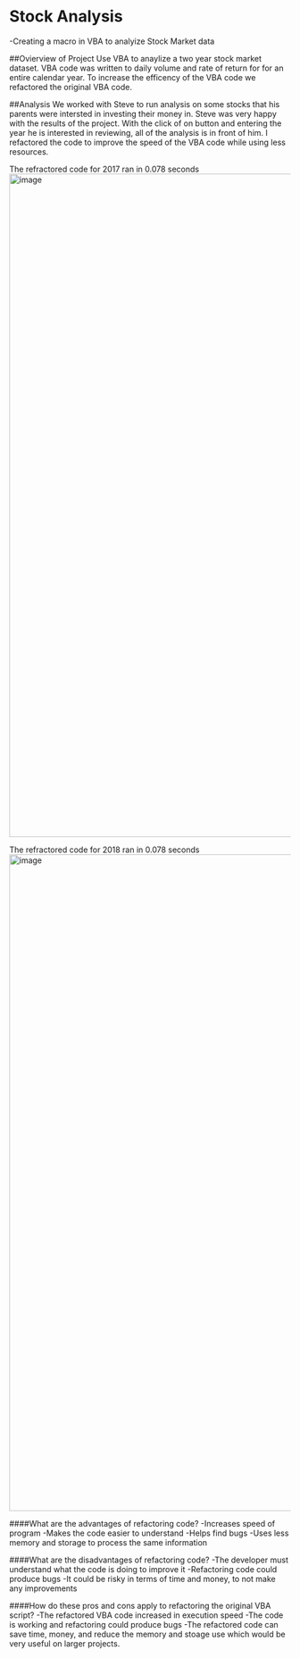 # Stock Analysis
-Creating a macro in VBA to analyize Stock Market data

##Ovierview of Project
 Use VBA to anaylize a two year stock market dataset. VBA code was written to daily volume and rate of return for for an entire calendar year. To increase the efficency of the VBA code we refactored the original VBA code. 

##Analysis
We worked with Steve to run analysis on some stocks that his parents were intersted in investing their money in. Steve was very happy with the results of the project. With the click of on button and entering the year he is interested in reviewing, all of the analysis is in front of him. I refactored the code to improve the speed of the VBA code while using less resources. 

The refractored code for 2017 ran in 0.078 seconds
<img width="1188" alt="image" src="https://user-images.githubusercontent.com/91449005/154858104-368356fb-9f60-4df5-b32e-2d100a1ddc5d.png">

The refractored code for 2018 ran in 0.078 seconds
<img width="1176" alt="image" src="https://user-images.githubusercontent.com/91449005/154858047-96a7a13a-ba71-4b24-a364-a4acbcc06bdc.png">

####What are the advantages of refactoring code?
-Increases speed of program
-Makes the code easier to understand
-Helps find bugs
-Uses less memory and storage to process the same information

####What are the disadvantages of refactoring code?
-The developer must understand what the code is doing to improve it
-Refactoring code could produce bugs
-It could be risky in terms of time and money, to not make any improvements

####How do these pros and cons apply to refactoring the original VBA script?
-The refactored VBA code increased in execution speed
-The code is working and refactoring could produce bugs
-The refactored code can save time, money, and reduce the memory and stoage use which would be very useful on larger projects.
